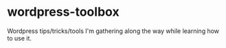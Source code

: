 # wordpress-toolbox
Wordpress tips/tricks/tools I'm gathering along the way while learning how to use it.
